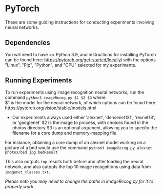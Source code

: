 # PyTorch

These are some guiding instructions for conducting experiments involving neural networks.  

## Dependencies
You will need to have >= Python 3.9, and instructions for installing PyTorch can be found here: https://pytorch.org/get-started/locally/ with the options "Linux", "Pip", "Python", and "CPU" selected for my experiments.  

## Running Experiments
To run experiments using image recognition neural networks, run the command `python3 imageRecog.py $1 $2 $3` where  
$1 is the model for the neural network, of which options can be found here: https://pytorch.org/vision/stable/models.html
* Our experiments always used either 'alexnet', 'densenet121', 'resnet18', or 'googlenet'
$2 is the image to process, with choices found in the photos directory
$3 is an optional argument, allowing you to specify the filename for a core dump and memory-mapping file

For instance, obtaining a core dump of an alexnet model working on a picture of a bed would use the command `python3 imageRecog.py alexnet photos/bed.jpg bedResult`  

This also outputs `top` results both before and after loading the neural network, and also outputs the top 10 image recognitions using data from `imagenet_classes.txt`.

*Please note you may need to change the paths in imageRecog.py for it to properly work*